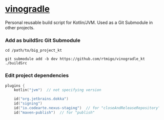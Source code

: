 # [vinogradle](https://github.com/rtmigo/vinogradle_kt)

Personal reusable build script for Kotlin/JVM. Used as a Git Submodule in other
projects.

### Add as buildSrc Git Submodule

```
cd /path/to/big_project_kt

git submodule add -b dev https://github.com/rtmigo/vinogradle_kt ./buildSrc
```

### Edit project dependencies

```kotlin
plugins {
    kotlin("jvm")  // not specifying version

    id("org.jetbrains.dokka")
    id("signing")
    id("io.codearte.nexus-staging")  // for "closeAndReleaseRepository"
    id("maven-publish")  // for "publish"
```